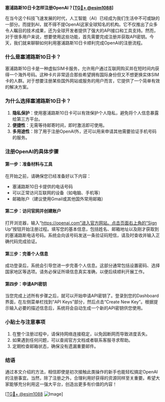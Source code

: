 **塞浦路斯10日卡怎样注册OpenAI？[[TG💪+ @esim1088](https://t.me/s/esim1088)]**

在当今这个科技飞速发展的时代，人工智能（AI）已经成为我们生活中不可或缺的一部分。而提到AI，就不得不提OpenAI这家全球知名的机构。它不仅推出了众多令人瞩目的技术成果，还为全球开发者提供了强大的API接口和工具支持。然而，对于很多用户来说，想要使用这些功能，首先需要完成注册并获取API密钥。今天，我们就来聊聊如何利用塞浦路斯10日卡顺利完成OpenAI的注册流程。

### 什么是塞浦路斯10日卡？

塞浦路斯10日卡是一种虚拟SIM卡服务，允许用户通过互联网购买并在短时间内获得一个海外号码。这种卡片非常适合那些希望拥有国际身份但又不想更换实体SIM卡的人群。对于想要注册某些国外网站或服务的用户而言，它提供了一个简单有效的解决方案。

### 为什么选择塞浦路斯10日卡？

1. **隐私保护**：使用塞浦路斯10日卡可以有效保护个人隐私，避免将个人信息暴露给第三方平台。
2. **便捷性**：无需等待邮寄时间，即时激活即可使用。
3. **多用途性**：除了用于注册OpenAI外，还可以用来申请其他需要验证手机号码的服务。

### 注册OpenAI的具体步骤

#### 第一步：准备材料与工具

在开始之前，请确保您已经准备好以下内容：
- 塞浦路斯10日卡提供的电话号码
- 可以正常访问互联网的设备（如电脑、手机等）
- 邮箱账户（建议使用Gmail或其他国外常用邮箱）

#### 第二步：访问官网并创建账户

打开浏览器，输入“https://openai.com”进入官方网站。点击页面右上角的“Sign Up”按钮开始注册过程。填写您的基本信息，包括姓名、邮箱地址以及刚才获取到的塞浦路斯电话号码。系统会向该号码发送一条验证码短信，请及时查收并输入正确代码完成验证。

#### 第三步：完善个人信息

成功登录后，系统会引导您进一步完善个人信息。这部分通常包括设置密码、选择国家地区等选项。请务必保证所填信息真实准确，以便后续顺利开展工作。

#### 第四步：申请API密钥

当您完成上述所有步骤之后，就可以开始申请API密钥了。登录到您的Dashboard界面，在左侧菜单栏找到“API Keys”部分，然后点击“Create New Key”。根据提示输入必要的描述信息后，系统将会自动生成一个新的API密钥供您使用。

### 小贴士与注意事项

1. 在整个注册过程中，请保持网络连接稳定，以免因断网而导致进度丢失。
2. 如果遇到任何问题，可以查阅官方文档或者联系客服寻求帮助。
3. 定期检查邮箱状态，确保没有遗漏重要邮件。

### 结语

通过本文介绍的方法，相信即使是初次接触此类操作的新手也能轻松搞定OpenAI的注册事宜。当然，除了注册之外，合理利用好获得的资源同样至关重要。希望大家能够充分利用这一强大平台，创造出更多有价值的内容！

[[TG💪+ @esim1088](https://t.me/s/esim1088) ![Image](https://i.postimg.cc/4NQfJmqS/Snipaste-2025-05-13-00-14-12.png)]